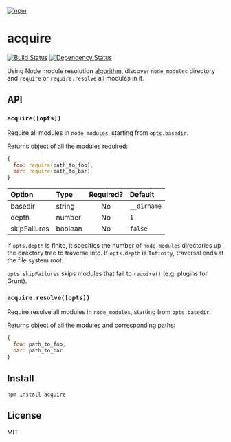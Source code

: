 [![npm](https://nodei.co/npm/acquire.png)](https://nodei.co/npm/acquire/)

# acquire

[![Build Status][travis-badge]][travis] [![Dependency Status][david-badge]][david]

Using Node module resolution [algorithm](https://nodejs.org/docs/latest/api/modules.html#modules_all_together), discover `node_modules` directory and `require` or `require.resolve` all modules in it.

[travis]: https://travis-ci.org/eush77/acquire
[travis-badge]: https://travis-ci.org/eush77/acquire.svg
[david]: https://david-dm.org/eush77/acquire
[david-badge]: https://david-dm.org/eush77/acquire.png

## API

### `acquire([opts])`

Require all modules in `node_modules`, starting from `opts.basedir`.

Returns object of all the modules required:

```js
{
  foo: require(path_to_foo),
  bar: require(path_to_bar)
}
```

| Option       | Type    | Required? | Default     |
| :----------- | :------ | :-------: | :---------- |
| basedir      | string  | No        | `__dirname` |
| depth        | number  | No        | `1`         |
| skipFailures | boolean | No        | `false`     |

If `opts.depth` is finite, it specifies the number of `node_modules` directories up the directory tree to traverse into. If `opts.depth` is `Infinity`, traversal ends at the file system root.

`opts.skipFailures` skips modules that fail to `require()` (e.g. plugins for Grunt).

### `acquire.resolve([opts])`

Require.resolve all modules in `node_modules`, starting from `opts.basedir`.

Returns object of all the modules and corresponding paths:

```js
{
  foo: path_to_foo,
  bar: path_to_bar
}
```

## Install

```
npm install acquire
```

## License

MIT
